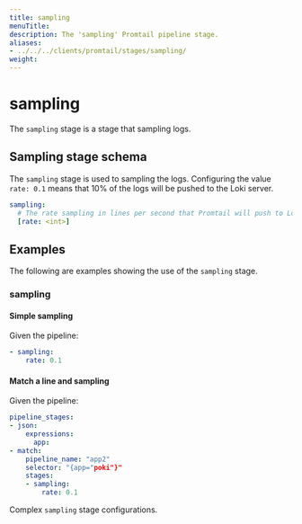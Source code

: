 ```yaml
---
title: sampling
menuTitle:  
description: The 'sampling' Promtail pipeline stage. 
aliases: 
- ../../../clients/promtail/stages/sampling/
weight:  
---
```


# sampling

The `sampling` stage is a stage that sampling logs. 

## Sampling stage schema

The `sampling` stage is used to sampling the logs.  Configuring the value `rate: 0.1` means that 10% of the logs will be pushed to the Loki server.

```yaml
sampling:
  # The rate sampling in lines per second that Promtail will push to Loki.The value is between 0 and 1, where a value of 0 means no logs are sampled and a value of 1 means 100% of logs are sampled.
  [rate: <int>]  
```

## Examples

The following are examples showing the use of the `sampling` stage.

### sampling

#### Simple sampling

Given the pipeline:

```yaml
- sampling:
    rate: 0.1
```

#### Match a line and sampling

Given the pipeline:

```yaml
pipeline_stages:
- json:
    expressions:
      app:
- match:
    pipeline_name: "app2"
    selector: "{app="poki"}"
    stages:
    - sampling:
        rate: 0.1
```
Complex `sampling` stage configurations.


